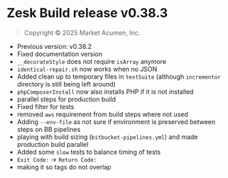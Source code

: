# Zesk Build release v0.38.3

> Copyright &copy; 2025 Market Acumen, Inc.

- Previous version: v0.38.2
- Fixed documentation version
- `__decorateStyle` does not require `isArray` anymore
- `identical-repair.sh` now works when no JSON
- Added clean up to temporary files in `testSuite` (although `incrementor` directory is still being left around)
- `phpComposerInstall` now also installs PHP if it is not installed
- parallel steps for production build
- Fixed filter for tests
- removed `aws` requirement from build steps where not used
- Adding `--env-file` as not sure if environment is preserved between steps on BB pipelines
- playing with build sizing (`bitbucket-pipelines.yml`) and made production build parallel
- Added some `slow` tests to balance timing of tests
- `Exit Code:` -> `Return Code:`
- making it so tags do not overlap
